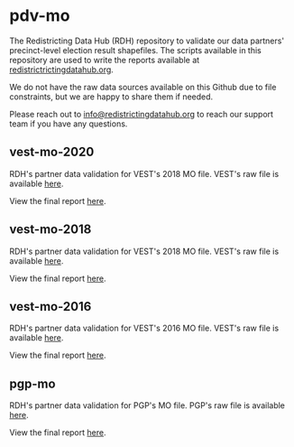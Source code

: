 # pdv-mo

The Redistricting Data Hub (RDH) repository to validate our data partners' precinct-level election result shapefiles. The scripts available in this repository are used to write the reports available at [redistrictrictingdatahub.org]([https://redistrictingdatahub.org/](https://redistrictingdatahub.org/)). 

We do not have the raw data sources available on this Github due to file constraints, but we are happy to share them if needed. 

Please reach out to info@redistrictingdatahub.org to reach our support team if you have any questions. 

## vest-mo-2020

RDH's partner data validation for VEST's 2018 MO file. VEST's raw file is available [here](https://dataverse.harvard.edu/file.xhtml?fileId=5007850&version=21.0).

View the final report [here](https://redistrictingdatahub.org/dataset/vest-2020-missouri-precinct-and-election-results/).

## vest-mo-2018

RDH's partner data validation for VEST's 2018 MO file. VEST's raw file is available [here](https://dataverse.harvard.edu/file.xhtml?fileId=4366212&version=36.0).

View the final report [here](https://redistrictingdatahub.org/dataset/vest-2018-missouri-precinct-and-election-results/).

## vest-mo-2016

RDH's partner data validation for VEST's 2016 MO file. VEST's raw file is available [here](https://dataverse.harvard.edu/file.xhtml?fileId=4366198&version=56.0).

View the final report [here](https://redistrictingdatahub.org/dataset/vest-2016-missouri-precinct-and-election-results/). 

## pgp-mo

RDH's partner data validation for PGP's MO file. PGP's raw file is available [here](https://gerrymander.princeton.edu/reforms/MO).

View the final report [here](https://redistrictingdatahub.org/dataset/pgp-missouri-2016-precincts-and-election-results/). 

